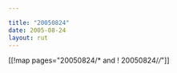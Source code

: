 ```yaml
---

title: "20050824"
date: 2005-08-24
layout: rut
---
```


[[!map pages="20050824/* and ! 20050824/*/*"]]

